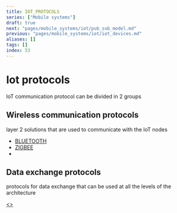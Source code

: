 ```yaml
---
title: IOT_PROTOCOLS
series: ["Mobile systems"]
draft: true
next: "pages/mobile_systems/iot/pub_sub_model.md"
previous: "pages/mobile_systems/iot/iot_devices.md"
aliases: []
tags: []
index: 53
---
```


# Iot protocols

IoT communication protocol can be divided in 2 groups

## Wireless communication protocols

layer 2 solutions that are used to communicate with the IoT nodes

- [BLUETOOTH](pages/mobile_systems/wireless/bluetooth.md)
- [ZIGBEE](pages/mobile_systems/wireless/zigbee.md)
-

## Data exchange protocols

protocols for data exchange that can be used at all the levels of the architecture

[<](pages/mobile_systems/iot/iot_devices.md)[>](pages/mobile_systems/iot/pub_sub_model.md)
